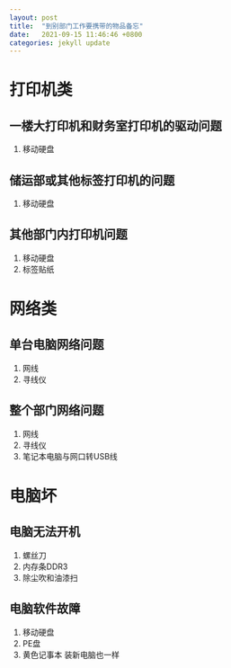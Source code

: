 ```yaml
---
layout: post
title:  "到别部门工作要携带的物品备忘"
date:   2021-09-15 11:46:46 +0800
categories: jekyll update
---
```


# 打印机类

## 一楼大打印机和财务室打印机的驱动问题
1. 移动硬盘

## 储运部或其他标签打印机的问题
1. 移动硬盘

## 其他部门内打印机问题
1. 移动硬盘
1. 标签贴纸

# 网络类

## 单台电脑网络问题
1. 网线
1. 寻线仪

## 整个部门网络问题
1. 网线
1. 寻线仪
1. 笔记本电脑与网口转USB线

# 电脑坏

## 电脑无法开机
1. 螺丝刀
1. 内存条DDR3
1. 除尘吹和油漆扫

## 电脑软件故障
1. 移动硬盘
1. PE盘
1. 黄色记事本
装新电脑也一样

